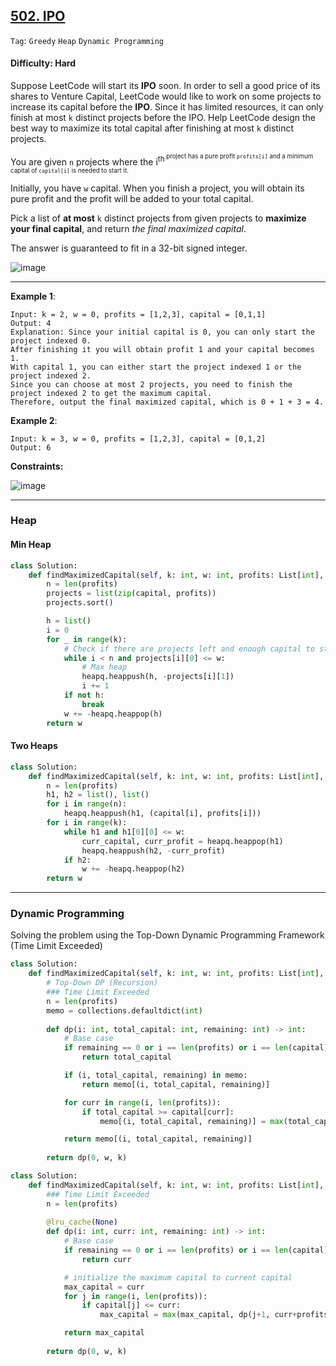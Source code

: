 ## [502. IPO](https://leetcode.com/problems/ipo/)

```Tag```: ```Greedy``` ```Heap``` ```Dynamic Programming```

#### Difficulty: Hard

Suppose LeetCode will start its __IPO__ soon. In order to sell a good price of its shares to Venture Capital, LeetCode would like to work on some projects to increase its capital before the __IPO__. Since it has limited resources, it can only finish at most ```k``` distinct projects before the IPO. Help LeetCode design the best way to maximize its total capital after finishing at most ```k``` distinct projects.

You are given ```n``` projects where the i<sup>th<sup> project has a pure profit ```profits[i]``` and a minimum capital of ```capital[i]``` is needed to start it.

Initially, you have ```w``` capital. When you finish a project, you will obtain its pure profit and the profit will be added to your total capital.

Pick a list of __at most__ ```k``` distinct projects from given projects to __maximize your final capital__, and return _the final maximized capital_.

The answer is guaranteed to fit in a 32-bit signed integer.

![image](https://user-images.githubusercontent.com/35042430/220833147-c64f188b-75e4-4df8-a620-9c7289bde6c6.png)

---

__Example 1__:
```
Input: k = 2, w = 0, profits = [1,2,3], capital = [0,1,1]
Output: 4
Explanation: Since your initial capital is 0, you can only start the project indexed 0.
After finishing it you will obtain profit 1 and your capital becomes 1.
With capital 1, you can either start the project indexed 1 or the project indexed 2.
Since you can choose at most 2 projects, you need to finish the project indexed 2 to get the maximum capital.
Therefore, output the final maximized capital, which is 0 + 1 + 3 = 4.
```

__Example 2__:
```
Input: k = 3, w = 0, profits = [1,2,3], capital = [0,1,2]
Output: 6
```

__Constraints:__

![image](https://user-images.githubusercontent.com/35042430/220833413-64414d1f-a175-497d-b914-151ac059624a.png)

---

### Heap

#### Min Heap
    
```Python
class Solution:
    def findMaximizedCapital(self, k: int, w: int, profits: List[int], capital: List[int]) -> int:
        n = len(profits)
        projects = list(zip(capital, profits))
        projects.sort()

        h = list()
        i = 0
        for _ in range(k):
            # Check if there are projects left and enough capital to start the project
            while i < n and projects[i][0] <= w:
                # Max heap
                heapq.heappush(h, -projects[i][1])
                i += 1
            if not h:
                break
            w += -heapq.heappop(h)
        return w
```
    
#### Two Heaps
    
```Python
class Solution:
    def findMaximizedCapital(self, k: int, w: int, profits: List[int], capital: List[int]) -> int:
        n = len(profits)
        h1, h2 = list(), list()
        for i in range(n):
            heapq.heappush(h1, (capital[i], profits[i]))
        for i in range(k):
            while h1 and h1[0][0] <= w:
                curr_capital, curr_profit = heapq.heappop(h1)
                heapq.heappush(h2, -curr_profit)
            if h2:
                w += -heapq.heappop(h2)
        return w
```
    
---

### Dynamic Programming

Solving the problem using the Top-Down Dynamic Programming Framework (Time Limit Exceeded)

```Python
class Solution:
    def findMaximizedCapital(self, k: int, w: int, profits: List[int], capital: List[int]) -> int:
        # Top-Down DP (Recursion)
        ### Time Limit Exceeded
        n = len(profits)
        memo = collections.defaultdict(int)
        
        def dp(i: int, total_capital: int, remaining: int) -> int:
            # Base case
            if remaining == 0 or i == len(profits) or i == len(capital):
                return total_capital

            if (i, total_capital, remaining) in memo:
                return memo[(i, total_capital, remaining)]

            for curr in range(i, len(profits)):
                if total_capital >= capital[curr]:
                    memo[(i, total_capital, remaining)] = max(total_capital, dp(curr + 1, total_capital + profits[curr], remaining - 1))

            return memo[(i, total_capital, remaining)]
        
        return dp(0, w, k)
```

```Python
class Solution:
    def findMaximizedCapital(self, k: int, w: int, profits: List[int], capital: List[int]) -> int:
        ### Time Limit Exceeded
        n = len(profits)
        
        @lru_cache(None)
        def dp(i: int, curr: int, remaining: int) -> int:
            # Base case
            if remaining == 0 or i == len(profits) or i == len(capital):
                return curr

            # initialize the maximum capital to current capital
            max_capital = curr  
            for j in range(i, len(profits)):
                if capital[j] <= curr:
                    max_capital = max(max_capital, dp(j+1, curr+profits[j], remaining-1))

            return max_capital
        
        return dp(0, w, k)
```
